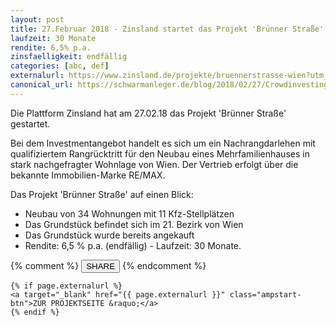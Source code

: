 ```yaml
---
layout: post
title: 27.Februar 2018 - Zinsland startet das Projekt 'Brünner Straße'
laufzeit: 30 Monate
rendite: 6,5% p.a.
zinsfaelligkeit: endfällig
categories: [abc, def]
externalurl: https://www.zinsland.de/projekte/bruennerstrasse-wien?utm_campaign=tell-a-friend&utm_source=ZL967155
canonical_url: https://schwarmanleger.de/blog/2018/02/27/Crowdinvesting-Zinsland-bruennerstrasse-wien.html
---
```


<p>Die Plattform Zinsland hat am 27.02.18 das Projekt 'Brünner Straße' gestartet.</p>

<p>Bei dem Investmentangebot handelt es sich um ein Nachrangdarlehen mit qualifiziertem Rangrücktritt für den Neubau eines Mehrfamilienhauses in stark nachgefragter Wohnlage von Wien.
Der Vertrieb erfolgt über die bekannte Immobilien-Marke RE/MAX. 
</p>

<p>Das Projekt 'Brünner Straße' auf einen Blick:</p>
<ul>
    <li>Neubau von 34 Wohnungen mit 11 Kfz-Stellplätzen</li>
    <li>Das Grundstück befindet sich im 21. Bezirk von Wien</li>
    <li>Das Grundstück wurde bereits angekauft</li>
    <li>Rendite: 6,5 % p.a. (endfällig) - Laufzeit: 30 Monate.</li>
</ul>

<div class="blogbottom">
    {% comment %}
    <button>SHARE</button>
    {% endcomment %}

    {% if page.externalurl %}
    <a target="_blank" href="{{ page.externalurl }}" class="ampstart-btn">ZUR PROJEKTSEITE &raquo;</a>
    {% endif %}
    
</div>
